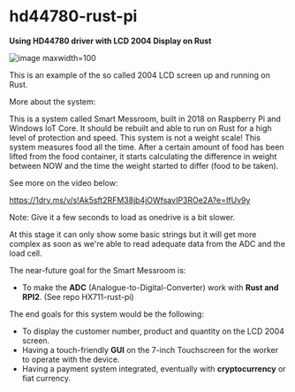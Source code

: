 # hd44780-rust-pi
**Using HD44780 driver with LCD 2004 Display on Rust**

![image maxwidth=100](https://user-images.githubusercontent.com/31759155/160154699-5bd80501-88ac-4057-af76-0607203fd3a4.png)

This is an example of the so called 2004 LCD screen up and running on Rust.

More about the system:

This is a system called Smart Messroom, built in 2018 on Raspberry Pi and Windows IoT Core. It should be rebuilt and able to run on Rust for a high level of protection and speed.
This system is not a weight scale! This system measures food all the time. After a certain amount of food has been lifted from the food container, it starts calculating the difference in weight between NOW and the time the weight started to differ (food to be taken).

See more on the video below:

https://1drv.ms/v/s!Ak5sft2RFM38jb4jOWfsavIP3ROe2A?e=IfUv9y

Note: Give it a few seconds to load as onedrive is a bit slower.

At this stage it can only show some basic strings but it will get more complex as soon as we're able to read adequate data from the ADC and the load cell.


The near-future goal for the Smart Messroom is:
- To make the **ADC** (Analogue-to-Digital-Converter) work with **Rust and RPI2**. (See repo HX711-rust-pi)

The end goals for this system would be the following:
- To display the customer number, product and quantity on the LCD 2004 screen.
- Having a touch-friendly **GUI** on the 7-inch Touchscreen for the worker to operate with the device.
- Having a payment system integrated, eventually with **cryptocurrency** or fiat currency.
